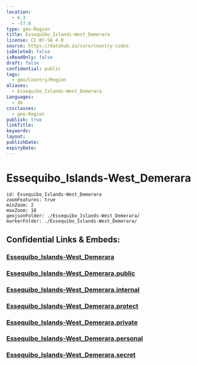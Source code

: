 ```yaml
---
location:
  - 6.3
  - -57.8
type: geo-Region
title: Essequibo_Islands-West_Demerara
license: CC BY-SA 4.0
source: https://datahub.io/core/country-codes
isDeleted: false
isReadOnly: false
draft: false
confidential: public
tags:
  - geo/Country/Region
aliases:
  - Essequibo_Islands-West_Demerara
Languages:
  - de
cssclasses:
  - geo-Region
publish: true
linkTitle:
keywords:
layout:
publishDate:
expiryDate:
---
```


# Essequibo_Islands-West_Demerara

```leaflet
id: Essequibo_Islands-West_Demerara
zoomFeatures: true 
minZoom: 2 
maxZoom: 18
geojsonFolder: ./Essequibo_Islands-West_Demerara/
markerFolder: ./Essequibo_Islands-West_Demerara/
```


## Confidential Links & Embeds: 

### [Essequibo_Islands-West_Demerara](/_Standards/Earth/Continent/America~South/Guyana/Regions~Guyana/Essequibo_Islands-West_Demerara.md) 

### [Essequibo_Islands-West_Demerara.public](/_public/Earth/Continent/America~South/Guyana/Regions~Guyana/Essequibo_Islands-West_Demerara.public.md) 

### [Essequibo_Islands-West_Demerara.internal](/_internal/Earth/Continent/America~South/Guyana/Regions~Guyana/Essequibo_Islands-West_Demerara.internal.md) 

### [Essequibo_Islands-West_Demerara.protect](/_protect/Earth/Continent/America~South/Guyana/Regions~Guyana/Essequibo_Islands-West_Demerara.protect.md) 

### [Essequibo_Islands-West_Demerara.private](/_private/Earth/Continent/America~South/Guyana/Regions~Guyana/Essequibo_Islands-West_Demerara.private.md) 

### [Essequibo_Islands-West_Demerara.personal](/_personal/Earth/Continent/America~South/Guyana/Regions~Guyana/Essequibo_Islands-West_Demerara.personal.md) 

### [Essequibo_Islands-West_Demerara.secret](/_secret/Earth/Continent/America~South/Guyana/Regions~Guyana/Essequibo_Islands-West_Demerara.secret.md)

